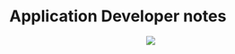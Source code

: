 # Application Developer notes

<p align=center>
  <img src="https://cloud.githubusercontent.com/assets/2712405/16119461/91c474e8-33a9-11e6-8d3a-7aaf10db447f.png"></img>
 <br><br>
</p>